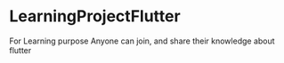 # LearningProjectFlutter
For Learning purpose
Anyone can join, and share their knowledge about flutter
